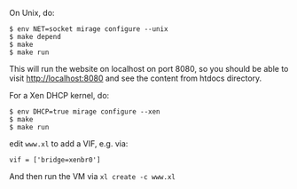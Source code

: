 On Unix, do:

```
$ env NET=socket mirage configure --unix
$ make depend
$ make
$ make run
```

This will run the website on localhost on port 8080, so you should be
able to visit [http://localhost:8080](http://localhost:8080) and see the
content from htdocs directory.

For a Xen DHCP kernel, do:

```
$ env DHCP=true mirage configure --xen
$ make
$ make run
```

edit `www.xl` to add a VIF, e.g. via:

```
vif = ['bridge=xenbr0']
```

And then run the VM via `xl create -c www.xl`
